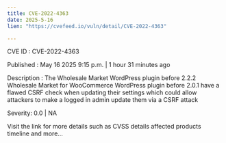 ```yaml
---
title: CVE-2022-4363
date: 2025-5-16
lien: "https://cvefeed.io/vuln/detail/CVE-2022-4363"

---
```


CVE ID : CVE-2022-4363

Published :  May 16
2025
9:15 p.m. | 1 hour
31 minutes ago

Description : The Wholesale Market WordPress plugin before 2.2.2
Wholesale Market for WooCommerce WordPress plugin before 2.0.1 have a flawed CSRF check when updating their settings
which could allow attackers to make a logged in admin update them via a CSRF attack

Severity: 0.0 | NA

Visit the link for more details
such as CVSS details
affected products
timeline
and more...
